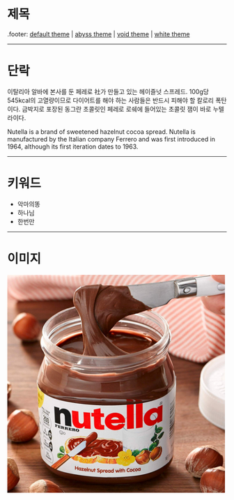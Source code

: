 # 제목

.footer: [default theme](.) | [abyss theme](abyss.html) | [void theme](void.html) | [white theme](white.html)

---

# 단락

<!--
.notes: notes
-->

이탈리아 알바에 본사를 둔 페레로 社가 만들고 있는 헤이즐넛 스프레드. 100g당 545kcal의 고열량이므로 다이어트를 해야 하는 사람들은 반드시 피해야 할 칼로리 폭탄이다. 금박지로 포장된 동그란 초콜릿인 페레로 로쉐에 들어있는 초콜릿 잼이 바로 누텔라이다.

<!--
.notes: more notes
-->

Nutella is a brand of sweetened hazelnut cocoa spread. Nutella is manufactured by the Italian company Ferrero and was first introduced in 1964, although its first iteration dates to 1963.

---

# 키워드

- 악마의똥
- 하나님
- 한번만

---

# 이미지

<!--![Nutella](../_assets/nutella.jpeg=250x250)-->
<img src="../_assets/nutella.jpeg" alt="Kitten"
  title="A cute kitten" width="500" />
